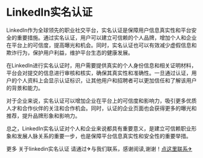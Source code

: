 # LinkedIn实名认证

LinkedIn作为全球领先的职业社交平台，实名认证是保障用户信息真实性和平台安全的重要措施。通过实名认证，用户可以建立可信赖的个人品牌，增加个人和企业在平台上的可信度，提高曝光和机会。同时，实名认证也可以有效减少虚假信息和欺诈行为，保护用户利益，维护平台生态的健康发展。

在LinkedIn进行实名认证时，用户需要提供真实的个人身份信息和相关证明材料，平台会对提交的信息进行审核和核实，确保其真实性和准确性。一旦通过认证，用户的个人资料上会显示认证标识，让其他用户和招聘者可以更加信任和了解该用户的背景和能力。

对于企业来说，实名认证可以增加企业在平台上的可信度和影响力，吸引更多优质人才和合作伙伴的关注和合作机会。同时，认证的企业页面也会获得更多的曝光和推荐，提升品牌形象和影响力。

总之，LinkedIn实名认证对个人和企业来说都具有重要意义，是建立可信赖职业形象和发展人脉关系的重要一步，也是保障平台信息真实性和安全性的重要举措。

更多 关于linkedin实名认证 请通过✈与我们联系，感谢阅读,谢谢！[点这里联系✈](https://ww.k02.cc)